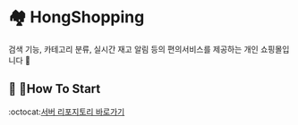 # 🏘️ HongShopping
검색 기능, 카테고리 분류, 실시간 재고 알림 등의 편의서비스를 제공하는 개인 쇼핑몰입니다 👋  

## 🚀 How To Start
:octocat:[서버 리포지토리 바로가기](https://github.com/jhmin99/HongShopping/tree/main)
